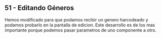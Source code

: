 ## 51 -  Editando Géneros

Hemos modificado para que podamos recibir un genero harcodeado y podamos probarlo en la pantalla de edicion.
Este desarrollo es de los mas importante porque podemos pasar parametros de uno componente a otro.

